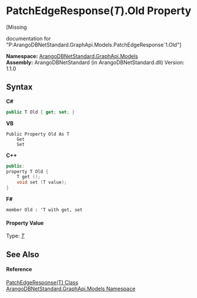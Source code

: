 # PatchEdgeResponse(*T*).Old Property 
 

\[Missing <summary> documentation for "P:ArangoDBNetStandard.GraphApi.Models.PatchEdgeResponse`1.Old"\]

**Namespace:**&nbsp;<a href="6fb2338d-d8f7-f9c1-2056-1702fe9bf954">ArangoDBNetStandard.GraphApi.Models</a><br />**Assembly:**&nbsp;ArangoDBNetStandard (in ArangoDBNetStandard.dll) Version: 1.1.0

## Syntax

**C#**<br />
``` C#
public T Old { get; set; }
```

**VB**<br />
``` VB
Public Property Old As T
	Get
	Set
```

**C++**<br />
``` C++
public:
property T Old {
	T get ();
	void set (T value);
}
```

**F#**<br />
``` F#
member Old : 'T with get, set

```


#### Property Value
Type: <a href="55f005aa-cc37-a00c-1203-87c7333f1a73">*T*</a>

## See Also


#### Reference
<a href="55f005aa-cc37-a00c-1203-87c7333f1a73">PatchEdgeResponse(T) Class</a><br /><a href="6fb2338d-d8f7-f9c1-2056-1702fe9bf954">ArangoDBNetStandard.GraphApi.Models Namespace</a><br />